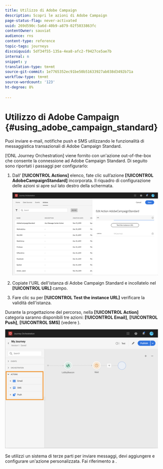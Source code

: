 ```yaml
---
title: Utilizzo di Adobe Campaign
description: Scopri le azioni di Adobe Campaign
page-status-flag: never-activated
uuid: 269d590c-5a6d-40b9-a879-02f5033863fc
contentOwner: sauviat
audience: rns
content-type: reference
topic-tags: journeys
discoiquuid: 5df34f55-135a-4ea8-afc2-f9427ce5ae7b
internal: n
snippet: y
translation-type: tm+mt
source-git-commit: 1e7765352ec91be50b51633927ab038d3492b71a
workflow-type: tm+mt
source-wordcount: '123'
ht-degree: 8%

---
```



# Utilizzo di Adobe Campaign {#using_adobe_campaign_standard}

Puoi inviare e-mail, notifiche push e SMS utilizzando le funzionalità di messaggistica transazionali di Adobe Campaign Standard.

[!DNL Journey Orchestration] viene fornito con un&#39;azione out-of-the-box che consente la connessione ad Adobe Campaign Standard. Di seguito sono riportati i passaggi per configurarlo:

1. Dall’ **[!UICONTROL Actions]** elenco, fate clic sull’azione **[!UICONTROL AdobeCampaignStandard]** incorporata. Il riquadro di configurazione delle azioni si apre sul lato destro della schermata.

   ![](../assets/actioncampaign.png)

1. Copiate l&#39;URL dell&#39;istanza di Adobe Campaign Standard e incollatelo nel **[!UICONTROL URL]** campo.

1. Fare clic su per **[!UICONTROL Test the instance URL]** verificare la validità dell&#39;istanza.

Durante la progettazione del percorso, nella **[!UICONTROL Action]** categoria saranno disponibili tre azioni: **[!UICONTROL Email]**, **[!UICONTROL Push]**, **[!UICONTROL SMS]** (vedere [](../building-journeys/using-adobe-campaign-actions.md)).

![](../assets/journey58.png)

Se utilizzi un sistema di terze parti per inviare messaggi, devi aggiungere e configurare un&#39;azione personalizzata. Fai riferimento a [](../action/about-custom-action-configuration.md).
